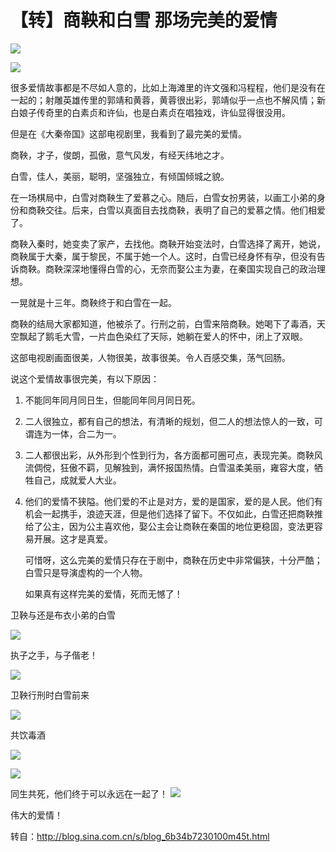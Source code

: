 # 【转】商鞅和白雪 那场完美的爱情

![](../../../../wordpress/wp-content/uploads/2014/09/6b34b723t8e750c2adbdb690.jpg)

![](../../../../wordpress/wp-content/uploads/2014/09/6b34b723t8e7506d49d48690.jpg)

很多爱情故事都是不尽如人意的，比如上海滩里的许文强和冯程程，他们是没有在一起的；射雕英雄传里的郭靖和黄蓉，黄蓉很出彩，郭靖似乎一点也不解风情；新白娘子传奇里的白素贞和许仙，也是白素贞在唱独戏，许仙显得很没用。
  

但是在《大秦帝国》这部电视剧里，我看到了最完美的爱情。

商鞅，才子，俊朗，孤傲，意气风发，有经天纬地之才。

白雪，佳人，美丽，聪明，坚强独立，有倾国倾城之貌。

在一场棋局中，白雪对商鞅生了爱慕之心。随后，白雪女扮男装，以画工小弟的身份和商鞅交往。后来，白雪以真面目去找商鞅，表明了自己的爱慕之情。他们相爱了。

商鞅入秦时，她变卖了家产，去找他。商鞅开始变法时，白雪选择了离开，她说，商鞅属于大秦，属于黎民，不属于她一个人。这时，白雪已经身怀有孕，但没有告诉商鞅。商鞅深深地懂得白雪的心，无奈而娶公主为妻，在秦国实现自己的政治理想。

一晃就是十三年。商鞅终于和白雪在一起。

商鞅的结局大家都知道，他被杀了。行刑之前，白雪来陪商鞅。她喝下了毒酒，天空飘起了鹅毛大雪，一片血色染红了天际，她躺在爱人的怀中，闭上了双眼。


这部电视剧画面很美，人物很美，故事很美。令人百感交集，荡气回肠。


说这个爱情故事很完美，有以下原因：

1. 不能同年同月同日生，但能同年同月同日死。

2. 二人很独立，都有自己的想法，有清晰的规划，但二人的想法惊人的一致，可谓连为一体，合二为一。
3. 二人都很出彩，从外形到个性到行为，各方面都可圈可点，表现完美。商鞅风流倜傥，狂傲不羁，见解独到，满怀报国热情。白雪温柔美丽，雍容大度，牺牲自己，成就爱人大业。
4. 他们的爱情不狭隘。他们爱的不止是对方，爱的是国家，爱的是人民。他们有机会一起携手，浪迹天涯，但是他们选择了留下。不仅如此，白雪还把商鞅推给了公主，因为公主喜欢他，娶公主会让商鞅在秦国的地位更稳固，变法更容易开展。这才是真爱。


   可惜呀，这么完美的爱情只存在于剧中，商鞅在历史中非常偏狭，十分严酷；白雪只是导演虚构的一个人物。
  

   如果真有这样完美的爱情，死而无憾了！

卫鞅与还是布衣小弟的白雪

![](../../../../wordpress/wp-content/uploads/2014/09/6b34b723t8e7507f81033690.jpg)

执子之手，与子偕老！

![](../../../../wordpress/wp-content/uploads/2014/09/6b34b723t8e750ab5cae1690.jpg)

卫鞅行刑时白雪前来

![](../../../../wordpress/wp-content/uploads/2014/09/6b34b723t8e750bbffa87690.jpg)

共饮毒酒

![](../../../../wordpress/wp-content/uploads/2014/09/6b34b723t8e750bfd045d690.jpg)

![](../../../../wordpress/wp-content/uploads/2014/09/6b34b723t8e750c1b8b75690.jpg)

同生共死，他们终于可以永远在一起了！
![](../../../../wordpress/wp-content/uploads/2014/09/6b34b723t8e750bcf50ee690.jpg)

伟大的爱情！

转自：http://blog.sina.com.cn/s/blog_6b34b7230100m45t.html